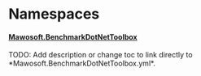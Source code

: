 # Namespaces

#### [Mawosoft.BenchmarkDotNetToolbox](Mawosoft.BenchmarkDotNetToolbox.yml)

<section>
TODO: Add description or change toc to link directly to *Mawosoft.BenchmarkDotNetToolbox.yml*.
</section>

